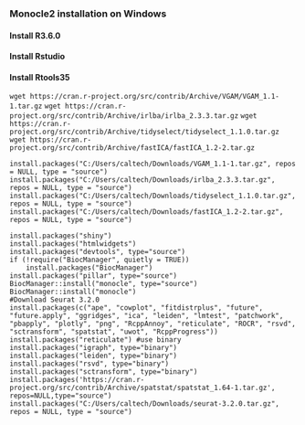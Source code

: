 ### Monocle2 installation on Windows
#### Install R3.6.0
#### Install Rstudio
#### Install Rtools35
`wget https://cran.r-project.org/src/contrib/Archive/VGAM/VGAM_1.1-1.tar.gz`
`wget https://cran.r-project.org/src/contrib/Archive/irlba/irlba_2.3.3.tar.gz`
`wget https://cran.r-project.org/src/contrib/Archive/tidyselect/tidyselect_1.1.0.tar.gz`
`wget https://cran.r-project.org/src/contrib/Archive/fastICA/fastICA_1.2-2.tar.gz`
```{r}
install.packages("C:/Users/caltech/Downloads/VGAM_1.1-1.tar.gz", repos = NULL, type = "source")
install.packages("C:/Users/caltech/Downloads/irlba_2.3.3.tar.gz", repos = NULL, type = "source")
install.packages("C:/Users/caltech/Downloads/tidyselect_1.1.0.tar.gz", repos = NULL, type = "source")
install.packages("C:/Users/caltech/Downloads/fastICA_1.2-2.tar.gz", repos = NULL, type = "source")
```

```{r}
install.packages("shiny")
install.packages("htmlwidgets")
install.packages("devtools", type="source")
if (!require("BiocManager", quietly = TRUE))
    install.packages("BiocManager")
install.packages("pillar", type="source")
BiocManager::install("monocle", type="source")
BiocManager::install("monocle") 
#Download Seurat 3.2.0
install.packages(c("ape", "cowplot", "fitdistrplus", "future", "future.apply", "ggridges", "ica", "leiden", "lmtest", "patchwork", "pbapply", "plotly", "png", "RcppAnnoy", "reticulate", "ROCR", "rsvd", "sctransform", "spatstat", "uwot", "RcppProgress"))
install.packages("reticulate") #use binary 
install.packages("igraph", type="binary")
install.packages("leiden", type="binary")
install.packages("rsvd", type="binary")
install.packages("sctransform", type="binary")
install.packages('https://cran.r-project.org/src/contrib/Archive/spatstat/spatstat_1.64-1.tar.gz', repos=NULL,type="source")
install.packages("C:/Users/caltech/Downloads/seurat-3.2.0.tar.gz", repos = NULL, type = "source")

```
